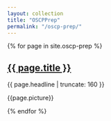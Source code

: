 ```yaml
---
layout: collection
title: "OSCPPrep"
permalink: "/oscp-prep/"
---
```


{% for page in site.oscp-prep %}

<a href="{{ page.url | prepend: site.baseurl }}">
<h2>{{ page.title }}</h2>
</a>

<p class="post-excerpt">{{ page.headline | truncate: 160 }}</p>

{{page.picture}}

{% endfor %} 

<!-- <ul>
  {% for page in site.oscp-prep %}
    <li>
      <a href="{{ page.url }}">{{ page.title }}</a>
      - {{ page.headline }}
    </li>
  {% endfor %}
</ul> -->